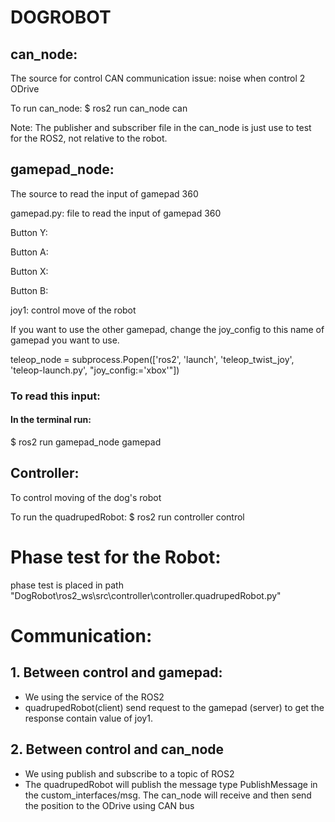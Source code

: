  # DOGROBOT

## can_node:
The source for control CAN communication
issue: noise when control 2 ODrive

To run can_node:
$ ros2 run can_node can

Note: The publisher and subscriber file in the can_node is just use to test for the ROS2, not relative to the robot.

## gamepad_node:
The source to read the input of gamepad 360

gamepad.py: file to read the input of gamepad 360

Button Y:

Button A:

Button X:

Button B:

joy1: control move of the robot

If you want to use the other gamepad, change the joy_config to this name of gamepad you want to use.

teleop_node = subprocess.Popen(['ros2', 'launch', 'teleop_twist_joy', 'teleop-launch.py', "joy_config:='xbox'"])

### To read this input:
#### In the terminal run:
$ ros2 run gamepad_node gamepad

## Controller:
To control moving of the dog's robot

To run the quadrupedRobot:
$ ros2 run controller control

# Phase test for the Robot:
phase test is placed in path "DogRobot\ros2_ws\src\controller\controller.quadrupedRobot.py"

# Communication:
## 1. Between control and gamepad:
- We using the service of the ROS2
- quadrupedRobot(client) send request to the gamepad (server) to get the response contain value of joy1.

## 2. Between control and can_node
- We using publish and subscribe to a topic of ROS2
- The quadrupedRobot will publish the message type PublishMessage in the custom_interfaces/msg. The can_node will receive and then send the position to the ODrive using CAN bus
